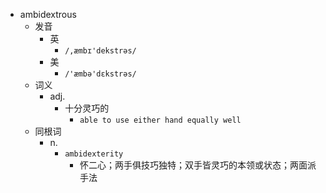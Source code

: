 - ambidextrous
  - 发音
    - 英
      - `/,æmbɪ'dekstrəs/`
    - 美
      - `/'æmbə'dɛkstrəs/`
  - 词义
    - adj.
      - 十分灵巧的
        - `able to use either hand equally well`
  - 同根词
    - n.
      - `ambidexterity`
        - 怀二心；两手俱技巧独特；双手皆灵巧的本领或状态；两面派手法
